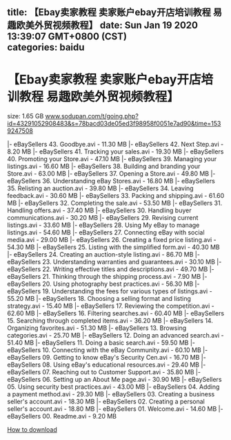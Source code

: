
title: 【Ebay卖家教程 卖家账户ebay开店培训教程 易趣欧美外贸视频教程】
date: Sun Jan 19 2020 13:39:07 GMT+0800 (CST)    
categories: baidu
---

# 【Ebay卖家教程 卖家账户ebay开店培训教程 易趣欧美外贸视频教程】
size: 1.65 GB
 www.sodupan.com/t/going.php?id=43291052908483&s=78bacd03de05ed3f98958f0051e7ad90&time=1539247508
 
|- eBaySellers 43. Goodbye.avi - 11.30 MB
|- eBaySellers 42. Next Step.avi - 8.20 MB
|- eBaySellers 41. Tracking your sales.avi - 19.30 MB
|- eBaySellers 40. Promoting your Store.avi - 47.10 MB
|- eBaySellers 39. Managing your listings.avi - 16.60 MB
|- eBaySellers 38. Building and branding your Store.avi - 63.00 MB
|- eBaySellers 37. Opening a Store.avi - 49.80 MB
|- eBaySellers 36. Understanding eBay Stores.avi - 16.80 MB
|- eBaySellers 35. Relisting an auction.avi - 39.80 MB
|- eBaySellers 34. Leaving feedback.avi - 30.60 MB
|- eBaySellers 33. Packing and shipping.avi - 61.60 MB
|- eBaySellers 32. Completing the sale.avi - 53.50 MB
|- eBaySellers 31. Handling offers.avi - 37.40 MB
|- eBaySellers 30. Handling buyer communications.avi - 30.20 MB
|- eBaySellers 29. Revising current listings.avi - 33.60 MB
|- eBaySellers 28. Using My eBay to manage listings.avi - 54.60 MB
|- eBaySellers 27. Connecting eBay with social media.avi - 29.00 MB
|- eBaySellers 26. Creating a fixed price listing.avi - 54.30 MB
|- eBaySellers 25. Listing with the simplified form.avi - 40.30 MB
|- eBaySellers 24. Creating an auction-style listing.avi - 86.70 MB
|- eBaySellers 23. Understanding warranties and guarantees.avi - 30.10 MB
|- eBaySellers 22. Writing effective titles and descriptions.avi - 49.70 MB
|- eBaySellers 21. Thinking through the shipping process.avi - 7.90 MB
|- eBaySellers 20. Using photography best practices.avi - 56.30 MB
|- eBaySellers 19. Understanding the fees for various types of listings.avi - 55.20 MB
|- eBaySellers 18. Choosing a selling format and listing strategy.avi - 15.40 MB
|- eBaySellers 17. Reviewing the competition.avi - 62.60 MB
|- eBaySellers 16. Filtering searches.avi - 60.40 MB
|- eBaySellers 15. Searching through completed items.avi - 36.20 MB
|- eBaySellers 14. Organizing favorites.avi - 51.30 MB
|- eBaySellers 13. Browsing categories.avi - 25.70 MB
|- eBaySellers 12. Doing an advanced search.avi - 51.40 MB
|- eBaySellers 11. Doing a basic search.avi - 59.50 MB
|- eBaySellers 10. Connecting with the eBay Community.avi - 60.10 MB
|- eBaySellers 09. Getting to know eBay's Security Cen.avi - 16.70 MB
|- eBaySellers 08. Using eBay's educational resources.avi - 29.40 MB
|- eBaySellers 07. Reaching out to Customer Support.avi - 35.80 MB
|- eBaySellers 06. Setting up an About Me page.avi - 30.90 MB
|- eBaySellers 05. Using security best practices.avi - 43.00 MB
|- eBaySellers 04. Adding a payment method.avi - 29.30 MB
|- eBaySellers 03. Creating a business seller's account.avi - 18.30 MB
|- eBaySellers 02. Creating a personal seller's account.avi - 18.80 MB
|- eBaySellers 01. Welcome.avi - 14.60 MB
|- eBaySellers 00. Readme.avi - 9.20 MB

[How to download](https://bpcam.bemobtrk.com/go/2ceec3aa-1ca2-46d6-b9ff-aaa5c184517c?jno=4007)